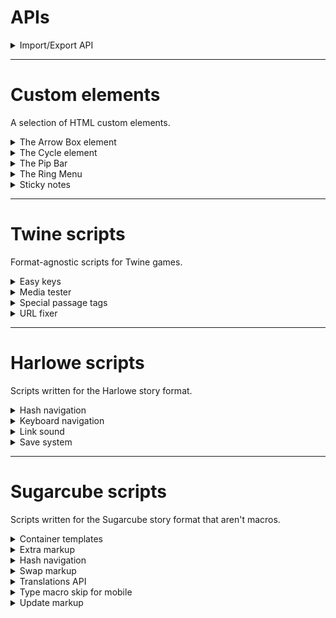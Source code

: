 # APIs

<details>
<summary>Import/Export API</summary>

Save or load arbitrary data as files.

[Import/Export API](apis/import-export)

</details>

***

# Custom elements

A selection of HTML custom elements.

<details>
<summary>The Arrow Box element</summary>

A type of input element that can be cycled in various ways.

[Arrow element](custom-elements/arrow-box)

</details>

<details>
<summary>The Cycle element</summary>

An element which automatically cycles between its children.

[Cycle element](custom-elements/cycle-element)

</details>


<details>
<summary>The Pip Bar</summary>

Customizable stat bars, meant for ASCII displays.

[Pip Bar](custom-elements/pip-bar)

</details>

<details>
<summary>The Ring Menu</summary>

An element which orders its children into a ring.

[Ring menu](custom-elements/ring-menu)

</details>

<details>
<summary>Sticky notes</summary>

A sticky note custom element, click to unstick.

[Sticky notes](custom-elements/sticky-notes)

</details>


***

# Twine scripts

Format-agnostic scripts for Twine games.

<details>
<summary>Easy keys</summary>

An easy way to attach key bindings to DOM elements using the `data-key` attribute.

[Easy keys](twine-scripts/easy-keys)

</details>

<details>
<summary>Media tester</summary>

A script to test asset availability in Twine games.

[Media tester](twine-scripts/media-tester)

</details>

<details>
<summary>Special passage tags</summary>

Enable `script` and `style` passages in Twine 2.

[Special tags](twine-scripts/special-passage-tags)

</details>

<details>
<summary>URL fixer</summary>

Properly localize URLs when using Twine's `Play/Test` feature to launch the game.

[URL fixer](twine-scripts/url-fixer)

</details>

***

# Harlowe scripts

Scripts written for the Harlowe story format.

<details>
   <summary>Hash navigation</summary>

   Enables linking to passages inside the story via the URL's hash value.

   [Hash navigation](harlowe-scripts/hash-navigation)

</details>

<details>
   <summary>Keyboard navigation</summary>

   Automatically binds shortcuts to interactive elements, enabling keyboard-only navigation.

   [Keyboard navigation](harlowe-scripts/key-nav)

</details>

<details>
   <summary>Link sound</summary>

   Define a sound effect for every link in a story.

   [Link sound](harlowe-scripts/link-sound)

</details>

<details>
   <summary>Save system</summary>

   Functions that enable save to and loading from file in Harlowe.

   [Save system](harlowe-scripts/save-system)

</details>

***

# Sugarcube scripts

Scripts written for the Sugarcube story format that aren't macros.

<details>
   <summary>Container templates</summary>

   A variation on Sugarcube templates that supports user-supplied contents: `?(templateName: ...contents...)`.

   [Container templates](sugarcube-scripts/container-template-markup)
</details>

<details>
   <summary>Extra markup</summary>

   Adds additional functionalities to the link markup.

   [Extra markup](sugarcube-scripts/extra-markup)

</details>

<details>
   <summary>Hash navigation</summary>

   Enables linking to passages inside the story via the URL's hash value.

   [Hash navigation](sugarcube-scripts/hash-navigation)

</details>

<details>
   <summary>Swap markup</summary>

   An easy way to output random content with minimal markup: `(a|b|c|d)`.

   [Swap markup](sugarcube-scripts/swap-markup)

</details>

<details>
   <summary>Translations API</summary>

   This API manages translated passages and language settings.

   [Translations API](sugarcube-scripts/translations-api)

</details>

<details>
   <summary>Type macro skip for mobile</summary>

   A way to skip the `<<type>>` animation on mobile devices.

   [Type skip](sugarcube-scripts/mobile-type-skip)

</details>

<details>
   <summary>Update markup</summary>

   Print a variable and automatically update the displayed value when it changes using `{{$myVariable}}`.

   [Update markup](sugarcube-scripts/update-markup)

</details>